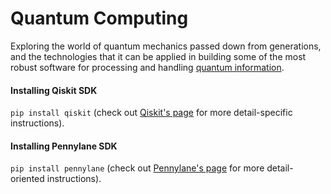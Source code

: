 # Quantum Computing
Exploring the world of quantum mechanics passed down from generations, and the technologies that it can be applied in building some of the most robust software for processing and handling [quantum information](https://en.wikipedia.org/wiki/Quantum_information#:~:text=Quantum%20information%20is%20the%20information,using%20quantum%20information%20processing%20techniques.).

#### Installing Qiskit SDK 
`pip install qiskit` (check out [Qiskit's page](https://qiskit.org/documentation/getting_started.html) for more detail-specific instructions).

#### Installing Pennylane SDK 
`pip install pennylane` (check out [Pennylane's page](https://pennylane.ai/install.html) for more detail-oriented instructions).
